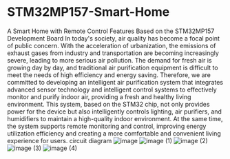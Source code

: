 # STM32MP157-Smart-Home
A Smart Home with Remote Control Features Based on the STM32MP157 Development Board
  In today's society, air quality has become a focal point of public concern. With the acceleration of urbanization, the emissions of exhaust gases from industry and transportation are becoming increasingly severe, leading to more serious air pollution. The demand for fresh air is growing day by day, and traditional air purification equipment is difficult to meet the needs of high efficiency and energy saving. Therefore, we are committed to developing an intelligent air purification system that integrates advanced sensor technology and intelligent control systems to effectively monitor and purify indoor air, providing a fresh and healthy living environment. This system, based on the STM32 chip, not only provides power for the device but also intelligently controls lighting, air purifiers, and humidifiers to maintain a high-quality indoor environment. At the same time, the system supports remote monitoring and control, improving energy utilization efficiency and creating a more comfortable and convenient living experience for users.
  circuit diagram
![image](https://github.com/Charyear/STM32MP157-Smart-Home/assets/174842672/2d0ae07d-a9df-4a6a-a118-9fdd76bfea91)
![image (1)](https://github.com/Charyear/STM32MP157-Smart-Home/assets/174842672/5057377b-a14e-4218-995c-c2e8fdd0124f)
![image (2)](https://github.com/Charyear/STM32MP157-Smart-Home/assets/174842672/48df8f3c-853c-4330-901c-c78abd822db9)
![image (3)](https://github.com/Charyear/STM32MP157-Smart-Home/assets/174842672/f58ca2b1-73fa-456c-86cd-fe73e083bbf3)
![image (4)](https://github.com/Charyear/STM32MP157-Smart-Home/assets/174842672/1cb2b6c0-8669-43b1-9832-d7317a2a4ddd)
